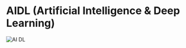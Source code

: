 # AIDL (Artificial Intelligence &amp; Deep Learning)
![AI   DL](https://user-images.githubusercontent.com/93842702/163623028-0b8a366e-70fe-4bc1-b857-cfe944d6b35d.svg)
